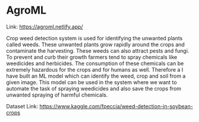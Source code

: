 # AgroML

Link: https://agroml.netlify.app/

Crop weed detection system is used for identifying the unwanted plants called weeds. These unwanted plants grow rapidly around the crops and contaminate the harvesting. These weeds can also attract pests and fungi. To prevent and curb their growth farmers tend to spray chemicals like weedicides and herbicides. The consumption of these chemicals can be extremely hazardous for the crops and for humans as well. Therefore a I have built an ML model which can identify the weed, crop and soil from a given image. This model can be used in the system where we want to automate the task of spraying weedicides and also save the crops from unwanted spraying of harmful chemicals.

Dataset Link: https://www.kaggle.com/fpeccia/weed-detection-in-soybean-crops

